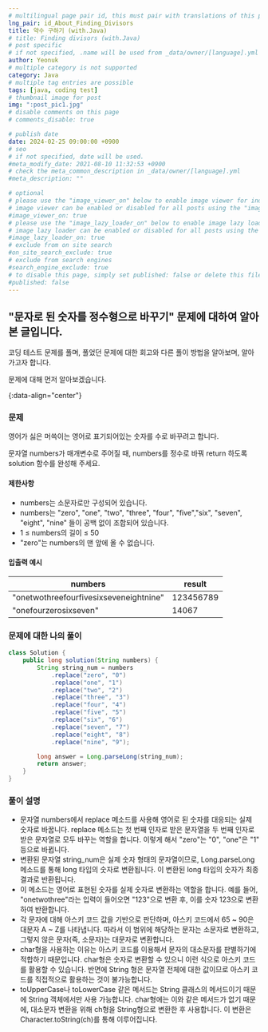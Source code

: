 ```yaml
---
# multilingual page pair id, this must pair with translations of this page. (This name must be unique)
lng_pair: id_About_Finding_Divisors
title: 약수 구하기 (with.Java)
# title: Finding divisors (with.Java)
# post specific
# if not specified, .name will be used from _data/owner/[language].yml
author: Yeonuk
# multiple category is not supported
category: Java
# multiple tag entries are possible
tags: [java, coding test]
# thumbnail image for post
img: ":post_pic1.jpg"
# disable comments on this page
# comments_disable: true

# publish date
date: 2024-02-25 09:00:00 +0900
# seo
# if not specified, date will be used.
#meta_modify_date: 2021-08-10 11:32:53 +0900
# check the meta_common_description in _data/owner/[language].yml
#meta_description: ""

# optional
# please use the "image_viewer_on" below to enable image viewer for individual pages or posts (_posts/ or [language]/_posts folders).
# image viewer can be enabled or disabled for all posts using the "image_viewer_posts: true" setting in _data/conf/main.yml.
#image_viewer_on: true
# please use the "image_lazy_loader_on" below to enable image lazy loader for individual pages or posts (_posts/ or [language]/_posts folders).
# image lazy loader can be enabled or disabled for all posts using the "image_lazy_loader_posts: true" setting in _data/conf/main.yml.
#image_lazy_loader_on: true
# exclude from on site search
#on_site_search_exclude: true
# exclude from search engines
#search_engine_exclude: true
# to disable this page, simply set published: false or delete this file
#published: false
---
```


<!-- outline-start -->

## "문자로 된 숫자를 정수형으로 바꾸기" 문제에 대하여 알아본 글입니다.

코딩 테스트 문제를 풀며, 풀었던 문제에 대한 회고와 다른 풀이 방법을 알아보며, 알아가고자 합니다.

문제에 대해 먼저 알아보겠습니다.

{:data-align="center"}

<!-- outline-end -->

### 문제

영어가 싫은 머쓱이는 영어로 표기되어있는 숫자를 수로 바꾸려고 합니다.

문자열 numbers가 매개변수로 주어질 때, numbers를 정수로 바꿔 return 하도록 solution 함수를 완성해 주세요.

#### 제한사항

- numbers는 소문자로만 구성되어 있습니다.
- numbers는 "zero", "one", "two", "three", "four", "five","six", "seven", "eight", "nine" 들이 공백 없이 조합되어 있습니다.
- 1 ≤ numbers의 길이 ≤ 50
- "zero"는 numbers의 맨 앞에 올 수 없습니다.

#### 입출력 예시

| numbers                                | result    |
| -------------------------------------- | --------- |
| "onetwothreefourfivesixseveneightnine" | 123456789 |
| "onefourzerosixseven"                  | 14067     |

<!-- | start_num | end_num | result |
| --------- | ------- | ------ |
| 10        | 3       | 0      | -->

### 문제에 대한 나의 풀이

```java
class Solution {
    public long solution(String numbers) {
        String string_num = numbers
            .replace("zero", "0")
            .replace("one", "1")
            .replace("two", "2")
            .replace("three", "3")
            .replace("four", "4")
            .replace("five", "5")
            .replace("six", "6")
            .replace("seven", "7")
            .replace("eight", "8")
            .replace("nine", "9");

        long answer = Long.parseLong(string_num);
        return answer;
    }
}
```

### 풀이 설명

- 문자열 numbers에서 replace 메소드를 사용해 영어로 된 숫자를 대응되는 실제 숫자로 바꿉니다. replace 메소드는 첫 번째 인자로 받은 문자열을 두 번째 인자로 받은 문자열로 모두 바꾸는 역할을 합니다. 이렇게 해서 "zero"는 "0", "one"은 "1" 등으로 바뀝니다.
- 변환된 문자열 string_num은 실제 숫자 형태의 문자열이므로, Long.parseLong 메소드를 통해 long 타입의 숫자로 변환됩니다. 이 변환된 long 타입의 숫자가 최종 결과로 반환됩니다.
- 이 메소드는 영어로 표현된 숫자를 실제 숫자로 변환하는 역할을 합니다. 예를 들어, "onetwothree"라는 입력이 들어오면 "123"으로 변환 후, 이를 숫자 123으로 변환하여 반환합니다.
- 각 문자에 대해 아스키 코드 값을 기반으로 판단하며, 아스키 코드에서 65 ~ 90은 대문자 A ~ Z를 나타냅니다. 따라서 이 범위에 해당하는 문자는 소문자로 변환하고, 그렇지 않은 문자(즉, 소문자)는 대문자로 변환합니다.
- char형을 사용하는 이유는 아스키 코드를 이용해서 문자의 대소문자를 판별하기에 적합하기 때문입니다. char형은 숫자로 변환할 수 있으니 이런 식으로 아스키 코드를 활용할 수 있습니다. 반면에 String 형은 문자열 전체에 대한 값이므로 아스키 코드를 직접적으로 활용하는 것이 불가능합니다.
- toUpperCase나 toLowerCase 같은 메서드는 String 클래스의 메서드이기 때문에 String 객체에서만 사용 가능합니다. char형에는 이와 같은 메서드가 없기 때문에, 대소문자 변환을 위해 ch형을 String형으로 변환한 후 사용합니다. 이 변환은 Character.toString(ch)를 통해 이루어집니다.
